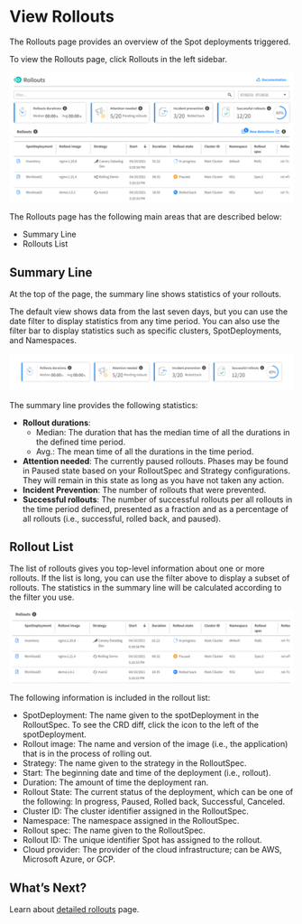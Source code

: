 # View Rollouts

The Rollouts page provides an overview of the Spot deployments triggered.

To view the Rollouts page, click Rollouts in the left sidebar.

<img src="/ocean-cd/_media/tutorials-rollouts-05.png" />

The Rollouts page has the following main areas that are described below:
- Summary Line
- Rollouts List

## Summary Line

At the top of the page, the summary line shows statistics of your rollouts.

The default view shows data from the last seven days, but you can use the date filter to display statistics from any time period. You can also use the filter bar to display statistics such as specific clusters, SpotDeployments, and Namespaces.

<img src="/ocean-cd/_media/tutorials-rollouts-04.png" />

The summary line provides the following statistics:
* **Rollout durations**:  
  - Median: The duration that has the median time of all the durations in the defined time period.
  - Avg.: The mean time of all the durations in the time period.
* **Attention needed**: The currently paused rollouts. Phases may be found in Paused state based on your RolloutSpec and Strategy configurations. They will remain in this state as long as you have not taken any action.
* **Incident Prevention**: The number of rollouts that were prevented.
* **Successful rollouts**: The number of successful rollouts per all rollouts in the time period defined, presented as a fraction and as a percentage of all rollouts (i.e., successful, rolled back, and paused).

## Rollout List

 The list of rollouts gives you top-level information about one or more rollouts. If the list is long, you can use the filter above to display a subset of rollouts. The statistics in the summary line will be calculated according to the filter you use.

<img src="/ocean-cd/_media/tutorials-rollouts-03.png" />

The following information is included in the rollout list:
* SpotDeployment: The name given to the spotDeployment in the RolloutSpec. To see the CRD diff, click the icon to the left of the spotDeployment.
* Rollout image: The name and version of the image (i.e., the application) that is in the process of rolling out.
* Strategy: The name given to the strategy in the RolloutSpec.
* Start: The beginning date and time of the deployment (i.e., rollout).
* Duration: The amount of time the deployment ran.
* Rollout State: The current status of the deployment, which can be one of the following: In progress, Paused, Rolled back, Successful, Canceled.
* Cluster ID: The cluster identifier assigned in the RolloutSpec.
* Namespace: The namespace assigned in the RolloutSpec.
* Rollout spec: The name given to the RolloutSpec.
* Rollout ID: The unique identifier Spot has assigned to the rollout.
* Cloud provider: The provider of the cloud infrastructure; can be AWS, Microsoft Azure, or GCP.

## What’s Next?

Learn about [detailed rollouts](ocean-cd/tutorials/view-rollouts/detailed-rollout) page.

